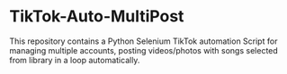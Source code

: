 # TikTok-Auto-MultiPost
This repository contains a Python Selenium TikTok automation Script for managing multiple accounts, posting videos/photos with songs selected from library in a loop automatically.

